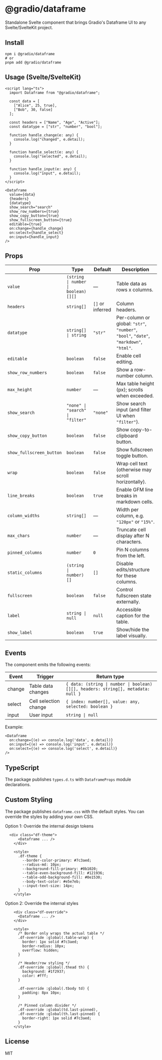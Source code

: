 @gradio/dataframe
================================

Standalone Svelte component that brings Gradio's Dataframe UI to any Svelte/SvelteKit project. 

Install
-------

```
npm i @gradio/dataframe
# or
pnpm add @gradio/dataframe
```

Usage (Svelte/SvelteKit)
------------------------

```svelte
<script lang="ts">
  import Dataframe from "@gradio/dataframe";

  const data = [
    ["Alice", 25, true],
    ["Bob", 30, false]
  ];

  const headers = ["Name", "Age", "Active"];
  const datatype = ["str", "number", "bool"];

  function handle_change(e: any) {
    console.log("changed", e.detail);
  }

  function handle_select(e: any) {
    console.log("selected", e.detail);
  }

  function handle_input(e: any) {
    console.log("input", e.detail);
  }
</script>

<Dataframe
  value={data}
  {headers}
  {datatype}
  show_search="search"
  show_row_numbers={true}
  show_copy_button={true}
  show_fullscreen_button={true}
  editable={true}
  on:change={handle_change}
  on:select={handle_select}
  on:input={handle_input}
/>
```

Props
-----

| Prop                    | Type                                   | Default   | Description                                                |
|-------------------------|----------------------------------------|-----------|------------------------------------------------------------|
| `value`                 | `(string \| number \| boolean)[][]`      | —         | Table data as rows x columns.                              |
| `headers`               | `string[]`                              | `[]` or inferred | Column headers.                                      |
| `datatype`              | `string[] \| string`                   | `"str"`   | Per-column or global: `"str"`, `"number"`, `"bool"`, `"date"`, `"markdown"`, `"html"`. |
| `editable`              | `boolean`                               | `false`   | Enable cell editing.                                       |
| `show_row_numbers`      | `boolean`                               | `false`   | Show a row-number column.                                  |
| `max_height`            | `number`                                | —         | Max table height (px); scrolls when exceeded.              |
| `show_search`           | `"none" \| "search" \| "filter"`       | `"none"`  | Show search input (and filter UI when `"filter"`).         |
| `show_copy_button`      | `boolean`                               | `false`   | Show copy-to-clipboard button.                             |
| `show_fullscreen_button`| `boolean`                               | `false`   | Show fullscreen toggle button.                             |
| `wrap`                  | `boolean`                               | `false`   | Wrap cell text (otherwise may scroll horizontally).        |
| `line_breaks`           | `boolean`                               | `true`    | Enable GFM line breaks in markdown cells.                  |
| `column_widths`         | `string[]`                              | —         | Width per column, e.g. `"120px"` or `"15%"`.               |
| `max_chars`             | `number`                                | —         | Truncate cell display after N characters.                  |
| `pinned_columns`        | `number`                                | `0`       | Pin N columns from the left.                               |
| `static_columns`        | `(string \| number)[]`                 | `[]`      | Disable edits/structure for these columns.                 |
| `fullscreen`            | `boolean`                               | `false`   | Control fullscreen state externally.                       |
| `label`                 | `string \| null`                       | `null`    | Accessible caption for the table.                          |
| `show_label`            | `boolean`                               | `true`    | Show/hide the label visually.                              |

Events
------

The component emits the following events:

| Event   | Trigger                                      | Return type                                                   |
|---------|-----------------------------------------------------|---------------------------------------------------------------|
| change  | Table data changes             | `{ data: (string \| number \| boolean)[][], headers: string[], metadata: null }` |
| select  | Cell selection change                              | `{ index: number[], value: any, selected: boolean }`          |
| input   | User input | `string \| null`                                              |


Example:

```svelte
<Dataframe
  on:change={(e) => console.log('data', e.detail)}
  on:input={(e) => console.log('input', e.detail)}
  on:select={(e) => console.log('select', e.detail)}
/>
```

TypeScript
----------

The package publishes `types.d.ts` with `DataframeProps` module declarations.

Custom Styling
--------------

The package publishes `dataframe.css` with the default styles. You can override the styles by adding your own CSS.

Option 1: Override the internal design tokens

```svelte
  <div class="df-theme">
      <Dataframe ... />
    </div>

    <style>
      .df-theme {
        --border-color-primary: #7c3aed;
        --radius-md: 10px;
        --background-fill-primary: #0b1020;
        --table-even-background-fill: #121936;
        --table-odd-background-fill: #0e1530;
        --body-text-color: #e5e7eb;
        --input-text-size: 14px;
      }
    </style>
```

Option 2: Override the internal styles

```svelte
    <div class="df-override">
      <Dataframe ... />
    </div>

    <style>
      /* Border only wraps the actual table */
      .df-override :global(.table-wrap) {
        border: 1px solid #7c3aed;
        border-radius: 10px;
        overflow: hidden;
      }

      /* Header/row styling */
      .df-override :global(.thead th) {
        background: #1f2937;
        color: #fff;
      }

      .df-override :global(.tbody td) {
        padding: 8px 10px;
      }

      /* Pinned column divider */
      .df-override :global(td.last-pinned),
      .df-override :global(th.last-pinned) {
        border-right: 1px solid #7c3aed;
      }
    </style>
```

License
-------

MIT

